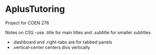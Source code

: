 # AplusTutoring
Project for COEN 276

Notes on CSS
-use .title for main titles and .subtitle for smaller subtitles
- .dashboard and .right-tabs are for tabbed panels
- .vertical-center centers divs vertically
